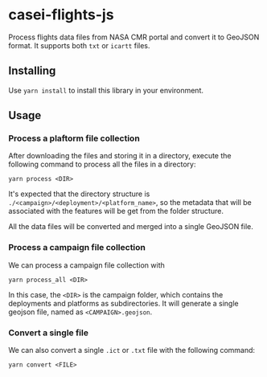# casei-flights-js

Process flights data files from NASA CMR portal and convert it to GeoJSON format. It supports both `txt` or `icartt` files.

## Installing

Use `yarn install` to install this library in your environment.

## Usage

### Process a plaftorm file collection

After downloading the files and storing it in a directory, execute the following command to process all the files in a directory:

```
yarn process <DIR>
```

It's expected that the directory structure is `./<campaign>/<deployment>/<platform_name>`, so the metadata that will be associated with the features will be get from the folder structure.

All the data files will be converted and merged into a single GeoJSON file.

### Process a campaign file collection

We can process a campaign file collection with 

```
yarn process_all <DIR>
```

In this case, the `<DIR>` is the campaign folder, which contains the deployments and platforms as subdirectories. It will generate a single geojson file, named as `<CAMPAIGN>.geojson`.

### Convert a single file

We can also convert a single `.ict` or `.txt` file with the following command:

```
yarn convert <FILE>
```
